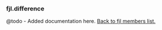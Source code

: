 ### fjl.difference
@todo - Added documentation here.
[Back to fjl members list.](#fjl-members-list)
